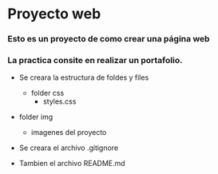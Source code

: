 # Proyecto web

### Esto es un proyecto de como crear una página web

### La practica consite en realizar un portafolio.

- Se creara la estructura de foldes y files

  - folder css
    - styles.css

- folder img

  - imagenes del proyecto

- Se creara el archivo .gitignore
- Tambien el archivo README.md
